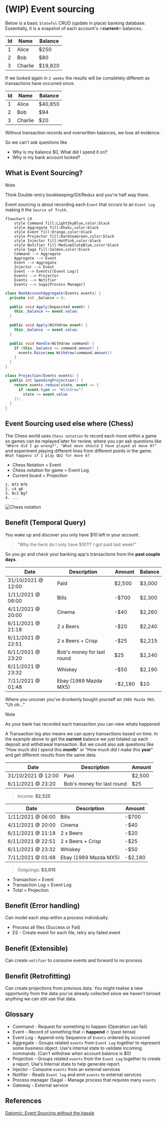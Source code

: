 # (WIP) Event sourcing

Below is a basic `Stateful` CRUD (update in place) banking database.
Essentially, it is a snapshot of each account's :fire:**current**:fire: balances.

| Id  | Name    | Balance |
| --- | ------- | ------- |
| 1   | Alice   | $250    |
| 2   | Bob     | $80     |
| 3   | Charlie | $19,820 |

If we looked again in `2 weeks` the results will be completely different as
transactions have occurred since.

| Id  | Name    | Balance |
| --- | ------- | ------- |
| 1   | Alice   | $40,850 |
| 2   | Bob     | $94     |
| 3   | Charlie | $20     |

Without transaction records and overwritten balances, we lose all evidence.

So we can't ask questions like

* Why is my balance $0, What did I spend it on?
* Why is my bank account locked?

## What is Event Sourcing?

> [!NOTE]
> Think Double-entry bookkeeping/Git/Redux and you're half way there.

Event sourcing is about recording each `Event` that occurs to an `Event Log`
making it the `Source of Truth`.

```mermaid
flowchart LR
    style Command fill:LightSkyBlue,color:black
    style Aggregate fill:Khaki,color:black
    style Event fill:Orange,color:black
    style Projector fill:DarkSeaGreen,color:black
    style Injector fill:HotPink,color:black
    style Notifier fill:MediumSlateBlue,color:black
    style Saga fill:Salmon,color:black
    Command --> Aggregate
    Aggregate --> Event
    Event --> Aggregate
    Injector --> Event
    Event --> Events[(Event Log)]
    Events --> Projector
    Events --> Notifier
    Events --> Saga[Process Manager]
```

```csharp
class BankAccountAggregate(Events events) {
  private int _balance = 0;  

  public void Apply(Deposited event) {
    this._balance += event.value;
  }

  public void Apply(Withdrew event) {
    this._balance -= event.value;
  }

  public void Handle(Withdraw command) {
    if (this._balance >= command.amount) {
      events.Raise(new Withdrew(command.amount))
    }
  }
}

class Projection(Events events) {
  public int SpendingProjection() {
    return events.reduce(state, event => {
      if (event.type == "Withdrew")
        state += event.value
    });
  }
}
```

## Event Sourcing used else where (Chess)

The Chess world uses `Chess notation` to record each move within a game
so games can be replayed later for review, where you can ask questions like
`"Where did I go wrong?", "What move should I have played at move 9?"` and
experiment playing different lines from different points in the game.
`What happens if I play Qb2 for move 6?`

* Chess Notation = Event
* Chess notation for game = Event Log
* Current board = Projection

```text
1. Nf3 Nf6 
2. c4 g6 
3. Nc3 Bg7 
4. ...
```

![Chess notation](./resources/chess.jpeg)

## Benefit (Temporal Query)

You wake up and discover you only have $10 left in your account.

> "Why the heck do I only have $10?!? I got paid last week!"

So you go and check your banking app's transactions from the **past couple days**.

| Date               | Description                | Amount  | Balance |
| ------------------ | -------------------------- | ------- | ------- |
| 31/10/2021 @ 12:00 | Paid                       | $2,500  | $3,000  |
| 1/11/2021 @ 06:00  | Bills                      | -$700   | $2,300  |
| 4/11/2021 @ 20:00  | Cinema                     | -$40    | $2,260  |
| 6/11/2021 @ 21:18  | 2 x Beers                  | -$20    | $2,240  |
| 6/11/2021 @ 22:51  | 2 x Beers + Crisp          | -$25    | $2,215  |
| 6/11/2021 @ 23:20  | Bob's money for last round | $25     | $2,240  |
| 6/11/2021 @ 23:32  | Whiskey                    | -$50    | $2,190  |
| 7/11/2021 @ 01:48  | Ebay (1989 Mazda MX5)      | -$2,180 | $10     |

Where you uncover you've drunkenly bought yourself an `1989 Mazda MX5`. "Uh oh..."

> [!NOTE]
> As your bank has recorded each transaction you can view whats happened

A Transaction log also means we can query transactions based on time.
In the example above to get the **current** balance we just totaled up each deposit
and withdrawal transaction.
But we could also ask questions like "How much did I spend this **month**"
or "How much did I make this **year**" and get different results from
the same data.

| Date               | Description                | Amount |
| ------------------ | -------------------------- | ------ |
| 31/10/2021 @ 12:00 | Paid                       | $2,500 |
| 6/11/2021 @ 23:20  | Bob's money for last round | $25    |

> Income: **$2,525**

| Date              | Description           | Amount  |
| ----------------- | --------------------- | ------- |
| 1/11/2021 @ 06:00 | Bills                 | -$700   |
| 4/11/2021 @ 20:00 | Cinema                | -$40    |
| 6/11/2021 @ 21:18 | 2 x Beers             | -$20    |
| 6/11/2021 @ 22:51 | 2 x Beers + Crisp     | -$25    |
| 6/11/2021 @ 23:32 | Whiskey               | -$50    |
| 7/11/2021 @ 01:48 | Ebay (1989 Mazda MX5) | -$2,180 |

> Outgoings: **$3,015**

* Transaction = Event
* Transaction Log = Event Log
* Total = Projection

## Benefit (Error handling)

Can model each step within a process individually.

* Process all files (Success or Fail)
* ES - Create event for each file, retry any failed event

## Benefit (Extensible)

Can create `notifier` to consume events and forward to no process

## Benefit (Retrofitting)

Can create projections from previous data.
You might realise a new opportunity from the data you've already collected since
we haven't binned anything we can still use that data.

## Glossary

* Command - Request for something to happen (Operation can fail)
* Event - Record of something that :fire: **happend** :fire: (past-tense)
* Event Log - Append-only Sequence of `Events` ordered by occurred
* Aggregate - Groups related `events` from `Event Log` together to
represent some business object. Use's internal state to validate incoming commands.
(Can't withdraw when account balance is $0)
* Projection - Groups related `events` from the `Event Log` together to
create a report. Use's Internal state to help generate report.
* Injector - Consume `events` from an external services
* Notifier - Reads `Event log` and emit `events` to external services
* Process manager (Saga) - Manage process that requires many `events`
* Gateway - External service

## References

[Datomic: Event Sourcing without the hassle]([https://vvvvalvalval.github.io/posts/2018-11-12-datomic-event-sourcing-without-the-hassle.html#why_event_sourcing?])
